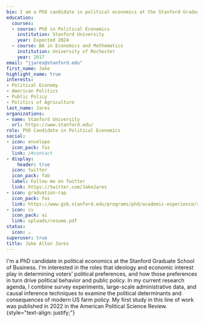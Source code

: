 ```yaml
---
bio: I am a PhD candidate in political economics at the Stanford Graduate School of Business.
education:
  courses:
  - course: PhD in Political Economics
    institution: Stanford University
    year: Expected 2024
  - course: BA in Economics and Mathematics
    institution: University of Rochester
    year: 2017
email: "jjares@stanford.edu"
first_name: Jake
highlight_name: true
interests:
- Political Economy
- American Politics
- Public Policy
- Politics of Agriculture
last_name: Jares
organizations:
- name: Stanford University
  url: https://www.stanford.edu/
role: PhD Candidate in Political Economics
social:
- icon: envelope
  icon_pack: fas
  link: /#contact
- display:
    header: true
  icon: twitter
  icon_pack: fab
  label: Follow me on Twitter
  link: https://twitter.com/JakeJares
- icon: graduation-cap
  icon_pack: fas
  link: https://www.gsb.stanford.edu/programs/phd/academic-experience/students/jake-jares
- icon: cv
  icon_pack: ai
  link: uploads/resume.pdf
status:
  icon: ☕️
superuser: true
title: Jake Alton Jares
---
```


I'm a PhD candidate in political economics at the Stanford Graduate School of Business. I'm interested in the roles that ideology and economic interest play in determining voters’ political preferences, and how those preferences in turn drive political behavior and public policy. In my current research agenda, I combine survey experiments, large-scale administrative data, and causal inference techniques to examine the political determinants and consequences of modern US farm policy. My first study in this line of work was published in 2022 in the American Political Science Review.
{style="text-align: justify;"}
